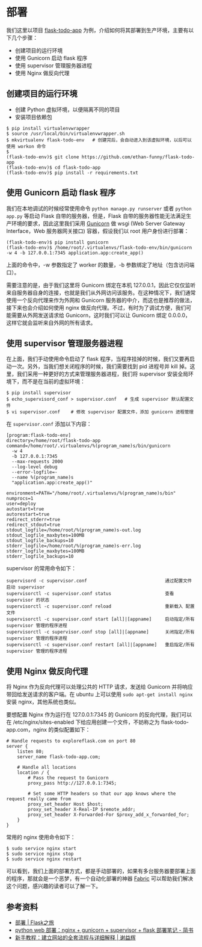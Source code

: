 # 部署

我们这里以项目 [flask-todo-app](https://github.com/ethan-funny/flask-todo-app) 为例，介绍如何将其部署到生产环境，主要有以下几个步骤：

- 创建项目的运行环境
- 使用 Gunicorn 启动 flask 程序
- 使用 supervisor 管理服务器进程
- 使用 Nginx 做反向代理

## 创建项目的运行环境

- 创建 Python 虚拟环境，以便隔离不同的项目
- 安装项目依赖包

```
$ pip install virtualenvwrapper
$ source /usr/local/bin/virtualenvwrapper.sh
$ mkvirtualenv flask-todo-env   # 创建完后，会自动进入到该虚拟环境，以后可以使用 workon 命令
$ 
(flask-todo-env)$ git clone https://github.com/ethan-funny/flask-todo-app
(flask-todo-env)$ cd flask-todo-app
(flask-todo-env)$ pip install -r requirements.txt
```

## 使用 Gunicorn 启动 flask 程序

我们在本地调试的时候经常使用命令 `python manage.py runserver` 或者 `python app.py` 等启动 Flask 自带的服务器，但是，Flask 自带的服务器性能无法满足生产环境的要求，因此这里我们采用 [Gunicorn](http://gunicorn.org/) 做 wsgi (Web Server Gateway Interface，Web 服务器网关接口) 容器，假设我们以 root 用户身份进行部署：

```
(flask-todo-env)$ pip install gunicorn
(flask-todo-env)$ /home/root/.virtualenvs/flask-todo-env/bin/gunicorn -w 4 -b 127.0.0.1:7345 application.app:create_app()
```

上面的命令中，-w 参数指定了 worker 的数量，-b 参数绑定了地址（包含访问端口）。

需要注意的是，由于我们这里将 Gunicorn 绑定在本机 127.0.0.1，因此它仅仅监听来自服务器自身的连接，也就是我们从外网访问该服务。在这种情况下，我们通常使用一个反向代理来作为外网和 Gunicorn 服务器的中介，而这也是推荐的做法，接下来也会介绍如何使用 nginx 做反向代理。不过，有时为了调试方便，我们可能需要从外网发送请求给 Gunicorn，这时我们可以让 Gunicorn 绑定 0.0.0.0，这样它就会监听来自外网的所有请求。

## 使用 supervisor 管理服务器进程

在上面，我们手动使用命令启动了 flask 程序，当程序挂掉的时候，我们又要再启动一次。另外，当我们想关闭程序的时候，我们需要找到 pid 进程号并 kill 掉。这里，我们采用一种更好的方式来管理服务器进程，我们将 supervisor 安装全局环境下，而不是在当前的虚拟环境：

```
$ pip install supervisor
$ echo_supervisord_conf > supervisor.conf   # 生成 supervisor 默认配置文件
$ vi supervisor.conf    # 修改 supervisor 配置文件，添加 gunicorn 进程管理
```

在 `supervisor.conf` 添加以下内容：

```
[program:flask-todo-env]
directory=/home/root/flask-todo-app
command=/home/root/.virtualenvs/%(program_name)s/bin/gunicorn
  -w 4
  -b 127.0.0.1:7345
  --max-requests 2000
  --log-level debug
  --error-logfile=-
  --name %(program_name)s
  "application.app:create_app()"

environment=PATH="/home/root/.virtualenvs/%(program_name)s/bin"
numprocs=1
user=deploy
autostart=true
autorestart=true
redirect_stderr=true
redirect_stdout=true
stdout_logfile=/home/root/%(program_name)s-out.log
stdout_logfile_maxbytes=100MB
stdout_logfile_backups=10
stderr_logfile=/home/root/%(program_name)s-err.log
stderr_logfile_maxbytes=100MB
stderr_logfile_backups=10
```

supervisor 的常用命令如下：

```
supervisord -c supervisor.conf                             通过配置文件启动 supervisor
supervisorctl -c supervisor.conf status                    查看 supervisor 的状态
supervisorctl -c supervisor.conf reload                    重新载入 配置文件
supervisorctl -c supervisor.conf start [all]|[appname]     启动指定/所有 supervisor 管理的程序进程
supervisorctl -c supervisor.conf stop [all]|[appname]      关闭指定/所有 supervisor 管理的程序进程
supervisorctl -c supervisor.conf restart [all]|[appname]   重启指定/所有 supervisor 管理的程序进程
```

## 使用 Nginx 做反向代理

将 Nginx 作为反向代理可以处理公共的 HTTP 请求，发送给 Gunicorn 并将响应带回给发送请求的客户端。在 ubuntu 上可以使用 `sudo apt-get install nginx` 安装 nginx，其他系统也类似。

要想配置 Nginx 作为运行在 127.0.0.1:7345 的 Gunicorn 的反向代理，我们可以在 /etc/nginx/sites-enabled 下给应用创建一个文件，不妨称之为 flask-todo-app.com，nginx 的类似配置如下：

```
# Handle requests to exploreflask.com on port 80
server {
    listen 80;
    server_name flask-todo-app.com;

    # Handle all locations
    location / {
        # Pass the request to Gunicorn
        proxy_pass http://127.0.0.1:7345;

        # Set some HTTP headers so that our app knows where the request really came from
        proxy_set_header Host $host;
        proxy_set_header X-Real-IP $remote_addr;
        proxy_set_header X-Forwarded-For $proxy_add_x_forwarded_for;
    }
}
```

常用的 nginx 使用命令如下：

```
$ sudo service nginx start
$ sudo service nginx stop
$ sudo service nginx restart
```

可以看到，我们上面的部署方式，都是手动部署的，如果有多台服务器要部署上面的程序，那就会是一个恶梦，有一个自动化部署的神器 [Fabric](http://www.fabfile.org/) 可以帮助我们解决这个问题，感兴趣的读者可以了解一下。

## 参考资料

- [部署 | Flask之旅](https://spacewander.github.io/explore-flask-zh/14-deployment.html)
- [python web 部署：nginx + gunicorn + supervisor + flask 部署笔记 - 简书](http://www.jianshu.com/p/be9dd421fb8d)
- [新手教程：建立网站的全套流程与详细解释 | 谢益辉](http://yihui.name/cn/2009/06/how-to-build-a-website-as-a-dummy/)


